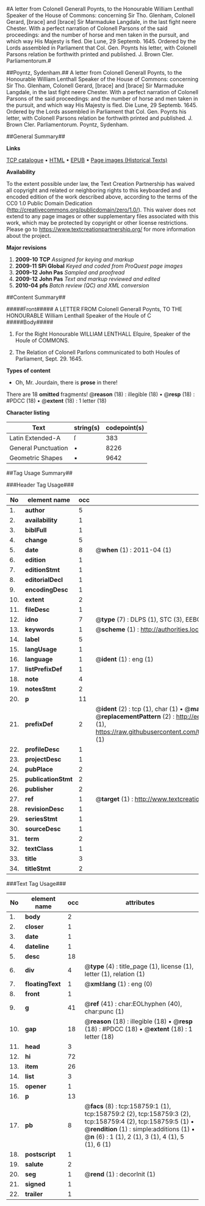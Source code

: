 #A letter from Colonell Generall Poynts, to the Honourable William Lenthall Speaker of the House of Commons: concerning Sir Tho. Glenham, Colonell Gerard, [brace] and [brace] Sir Marmaduke Langdale, in the last fight neere Chester. With a perfect narration of Colonell Parsons of the said proceedings: and the number of horse and men taken in the pursuit, and which way His Majesty is fled. Die Lune, 29 Septemb. 1645. Ordered by the Lords assembled in Parliament that Col. Gen. Poynts his letter, with Colonell Parsons relation be forthwith printed and published. J. Brown Cler. Parliamentorum.#

##Poyntz, Sydenham.##
A letter from Colonell Generall Poynts, to the Honourable William Lenthall Speaker of the House of Commons: concerning Sir Tho. Glenham, Colonell Gerard, [brace] and [brace] Sir Marmaduke Langdale, in the last fight neere Chester. With a perfect narration of Colonell Parsons of the said proceedings: and the number of horse and men taken in the pursuit, and which way His Majesty is fled. Die Lune, 29 Septemb. 1645. Ordered by the Lords assembled in Parliament that Col. Gen. Poynts his letter, with Colonell Parsons relation be forthwith printed and published. J. Brown Cler. Parliamentorum.
Poyntz, Sydenham.

##General Summary##

**Links**

[TCP catalogue](http://www.ota.ox.ac.uk/tcp/)  • 
[HTML](http://tei.it.ox.ac.uk/tcp/Texts-HTML/free/A90/A90919.html)  • 
[EPUB](http://tei.it.ox.ac.uk/tcp/Texts-EPUB/free/A90/A90919.epub) • 
[Page images (Historical Texts)](https://historicaltexts.jisc.ac.uk/eebo-99861108e)

**Availability**

To the extent possible under law, the Text Creation Partnership has waived all copyright and related or neighboring rights to this keyboarded and encoded edition of the work described above, according to the terms of the CC0 1.0 Public Domain Dedication (http://creativecommons.org/publicdomain/zero/1.0/). This waiver does not extend to any page images or other supplementary files associated with this work, which may be protected by copyright or other license restrictions. Please go to https://www.textcreationpartnership.org/ for more information about the project.

**Major revisions**

1. __2009-10__ __TCP__ *Assigned for keying and markup*
1. __2009-11__ __SPi Global__ *Keyed and coded from ProQuest page images*
1. __2009-12__ __John Pas__ *Sampled and proofread*
1. __2009-12__ __John Pas__ *Text and markup reviewed and edited*
1. __2010-04__ __pfs__ *Batch review (QC) and XML conversion*

##Content Summary##

#####Front#####
A LETTER FROM Colonell Generall Poynts, TO THE HONOURABLE William Lenthall Speaker of the Houſe of C
#####Body#####

1. For the Right Honourable WILLIAM LENTHALL Eſquire, Speaker of the Houſe of COMMONS.

1. The Relation of Colonell Parſons communicated to both Houſes of Parliament, Sept. 29. 1645.

**Types of content**

  * Oh, Mr. Jourdain, there is **prose** in there!

There are 18 **omitted** fragments! 
 @__reason__ (18) : illegible (18)  •  @__resp__ (18) : #PDCC (18)  •  @__extent__ (18) : 1 letter (18)

**Character listing**


|Text|string(s)|codepoint(s)|
|---|---|---|
|Latin Extended-A|ſ|383|
|General Punctuation|•|8226|
|Geometric Shapes|▪|9642|

##Tag Usage Summary##

###Header Tag Usage###

|No|element name|occ|attributes|
|---|---|---|---|
|1.|__author__|5||
|2.|__availability__|1||
|3.|__biblFull__|1||
|4.|__change__|5||
|5.|__date__|8| @__when__ (1) : 2011-04 (1)|
|6.|__edition__|1||
|7.|__editionStmt__|1||
|8.|__editorialDecl__|1||
|9.|__encodingDesc__|1||
|10.|__extent__|2||
|11.|__fileDesc__|1||
|12.|__idno__|7| @__type__ (7) : DLPS (1), STC (3), EEBO-CITATION (1), PROQUEST (1), VID (1)|
|13.|__keywords__|1| @__scheme__ (1) : http://authorities.loc.gov/ (1)|
|14.|__label__|5||
|15.|__langUsage__|1||
|16.|__language__|1| @__ident__ (1) : eng (1)|
|17.|__listPrefixDef__|1||
|18.|__note__|4||
|19.|__notesStmt__|2||
|20.|__p__|11||
|21.|__prefixDef__|2| @__ident__ (2) : tcp (1), char (1)  •  @__matchPattern__ (2) : ([0-9\-]+):([0-9IVX]+) (1), (.+) (1)  •  @__replacementPattern__ (2) : http://eebo.chadwyck.com/downloadtiff?vid=$1&page=$2 (1), https://raw.githubusercontent.com/textcreationpartnership/Texts/master/tcpchars.xml#$1 (1)|
|22.|__profileDesc__|1||
|23.|__projectDesc__|1||
|24.|__pubPlace__|2||
|25.|__publicationStmt__|2||
|26.|__publisher__|2||
|27.|__ref__|1| @__target__ (1) : http://www.textcreationpartnership.org/docs/. (1)|
|28.|__revisionDesc__|1||
|29.|__seriesStmt__|1||
|30.|__sourceDesc__|1||
|31.|__term__|2||
|32.|__textClass__|1||
|33.|__title__|3||
|34.|__titleStmt__|2||


###Text Tag Usage###

|No|element name|occ|attributes|
|---|---|---|---|
|1.|__body__|2||
|2.|__closer__|1||
|3.|__date__|1||
|4.|__dateline__|1||
|5.|__desc__|18||
|6.|__div__|4| @__type__ (4) : title_page (1), license (1), letter (1), relation (1)|
|7.|__floatingText__|1| @__xml:lang__ (1) : eng (0)|
|8.|__front__|1||
|9.|__g__|41| @__ref__ (41) : char:EOLhyphen (40), char:punc (1)|
|10.|__gap__|18| @__reason__ (18) : illegible (18)  •  @__resp__ (18) : #PDCC (18)  •  @__extent__ (18) : 1 letter (18)|
|11.|__head__|3||
|12.|__hi__|72||
|13.|__item__|26||
|14.|__list__|3||
|15.|__opener__|1||
|16.|__p__|13||
|17.|__pb__|8| @__facs__ (8) : tcp:158759:1 (1), tcp:158759:2 (2), tcp:158759:3 (2), tcp:158759:4 (2), tcp:158759:5 (1)  •  @__rendition__ (1) : simple:additions (1)  •  @__n__ (6) : 1 (1), 2 (1), 3 (1), 4 (1), 5 (1), 6 (1)|
|18.|__postscript__|1||
|19.|__salute__|2||
|20.|__seg__|1| @__rend__ (1) : decorInit (1)|
|21.|__signed__|1||
|22.|__trailer__|1||
